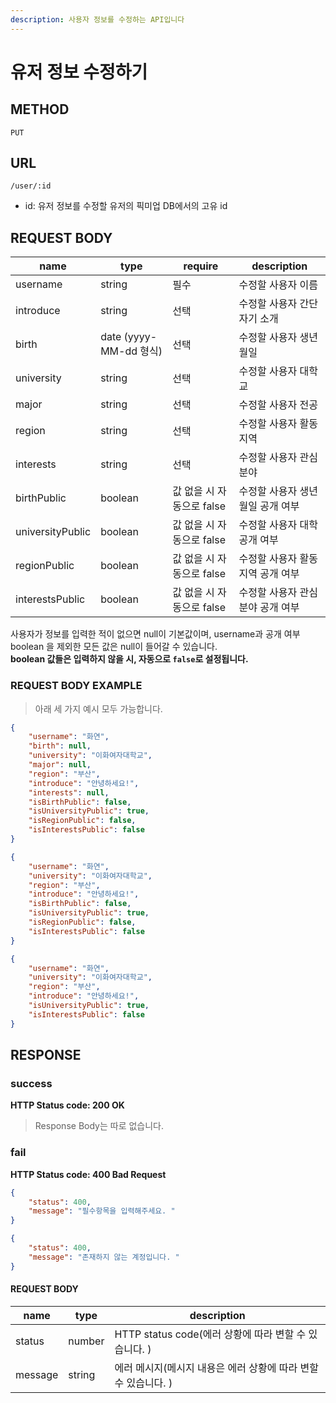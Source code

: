 ```yaml
---
description: 사용자 정보를 수정하는 API입니다
---
```


# 유저 정보 수정하기

## METHOD

```text
PUT
```

## URL

```text
/user/:id
```

* id: 유저 정보를 수정할 유저의 픽미업 DB에서의 고유 id

## REQUEST BODY

|name|type|require|description|
|---|---|---|---|
|username|string|필수|수정할 사용자 이름|
|introduce|string|선택|수정할 사용자 간단 자기 소개|
|birth|date \(yyyy-MM-dd 형식\)|선택|수정할 사용자 생년월일|
|university|string|선택|수정할 사용자 대학교|
|major|string|선택|수정할 사용자 전공|
|region|string|선택|수정할 사용자 활동 지역|
|interests|string|선택|수정할 사용자 관심분야|
|birthPublic|boolean|값 없을 시 자동으로 false|수정할 사용자 생년월일 공개 여부|
|universityPublic|boolean|값 없을 시 자동으로 false|수정할 사용자 대학 공개 여부|
|regionPublic|boolean|값 없을 시 자동으로 false|수정할 사용자 활동 지역 공개 여부|
|interestsPublic|boolean|값 없을 시 자동으로 false|수정할 사용자 관심 분야 공개 여부|

사용자가 정보를 입력한 적이 없으면 null이 기본값이며, username과 공개 여부 boolean 을 제외한 모든 값은 null이 들어갈 수 있습니다.  
**boolean 값들은 입력하지 않을 시, 자동으로 `false`로 설정됩니다.** 


### REQUEST BODY EXAMPLE
> 아래 세 가지 예시 모두 가능합니다.   

```json
{
    "username": "화연",
    "birth": null,
    "university": "이화여자대학교",
    "major": null,
    "region": "부산",
    "introduce": "안녕하세요!",
    "interests": null,
    "isBirthPublic": false,
    "isUniversityPublic": true,
    "isRegionPublic": false,
    "isInterestsPublic": false
}
```

```json
{
    "username": "화연",
    "university": "이화여자대학교",
    "region": "부산",
    "introduce": "안녕하세요!",
    "isBirthPublic": false,
    "isUniversityPublic": true,
    "isRegionPublic": false,
    "isInterestsPublic": false
}
```

```json
{
    "username": "화연",
    "university": "이화여자대학교",
    "region": "부산",
    "introduce": "안녕하세요!",
    "isUniversityPublic": true,
    "isInterestsPublic": false
}
```
## RESPONSE

### success

**HTTP Status code: 200 OK**
> Response Body는 따로 없습니다.  


### fail

**HTTP Status code: 400 Bad Request**

```json
{
    "status": 400,
    "message": "필수항목을 입력해주세요. "
}
```
```json
{
    "status": 400,
    "message": "존재하지 않는 계정입니다. "
}
```

#### REQUEST BODY
|name|type|description|
|---|---|---|
|status|number|HTTP status code(에러 상황에 따라 변할 수 있습니다. )|
|message|string|에러 메시지(메시지 내용은 에러 상황에 따라 변할 수 있습니다. )|

